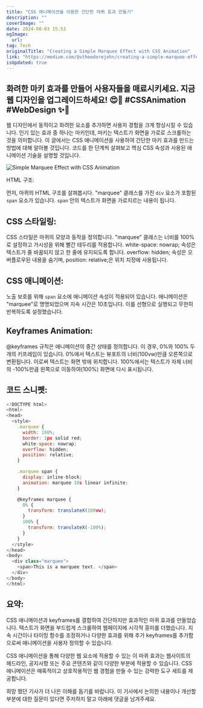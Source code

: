 ```yaml
---
title: "CSS 애니메이션을 이용한 간단한 마퀴 효과 만들기"
description: ""
coverImage: ""
date: 2024-08-03 15:53
ogImage: 
  url: 
tag: Tech
originalTitle: "Creating a Simple Marquee Effect with CSS Animation"
link: "https://medium.com/@stheodorejohn/creating-a-simple-marquee-effect-with-css-animation-bbd52bb0dbf8"
isUpdated: true
---
```






## 화려한 마키 효과를 만들어 사용자들을 매료시키세요. 지금 웹 디자인을 업그레이드하세요! 😍🌟 #CSSAnimation #WebDesign ✨🎉

웹 디자인에서 동적이고 화려한 요소를 추가하면 사용자 경험을 크게 향상시킬 수 있습니다. 인기 있는 효과 중 하나는 마키인데, 마키는 텍스트가 화면을 가로로 스크롤하는 것을 의미합니다. 이 글에서는 CSS 애니메이션을 사용하여 간단한 마키 효과를 만드는 방법에 대해 알아볼 것입니다. 코드를 한 단계씩 살펴보고 핵심 CSS 속성과 사용된 애니메이션 기술을 설명할 것입니다.

![Simple Marquee Effect with CSS Animation](/assets/img/CreatingaSimpleMarqueeEffectwithCSSAnimation_0.png)

HTML 구조:

<div class="content-ad"></div>

먼저, 마퀴의 HTML 구조를 살펴봅시다. "marquee" 클래스를 가진 `div` 요소가 포함된 `span` 요소가 있습니다. `span` 안의 텍스트가 화면을 가로지르는 내용이 됩니다.

## CSS 스타일링:

CSS 스타일은 마퀴의 모양과 동작을 정의합니다. "marquee" 클래스는 너비를 100%로 설정하고 가시성을 위해 빨간 테두리를 적용합니다. white-space: nowrap; 속성은 텍스트가 줄 바꿈되지 않고 한 줄에 유지되도록 합니다. overflow: hidden; 속성은 오버플로우된 내용을 숨기며, position: relative;은 위치 지정에 사용됩니다.

## CSS 애니메이션:

<div class="content-ad"></div>

노출 보호를 위해 `span` 요소에 애니메이션 속성이 적용되어 있습니다. 애니메이션은 "marquee"로 명명되었으며 지속 시간은 10초입니다. 이를 선형으로 실행되고 무한히 반복하도록 설정했습니다.

## Keyframes Animation:

@keyframes 규칙은 애니메이션의 중간 상태를 정의합니다. 이 경우, 0%와 100% 두 개의 키프레임이 있습니다. 0%에서 텍스트는 뷰포트의 너비(100vw)만큼 오른쪽으로 변환됩니다. 이로써 텍스트는 화면 밖에 위치합니다. 100%에서는 텍스트가 자체 너비의 -100%만큼 왼쪽으로 이동하여(100%) 화면에 다시 표시됩니다.

## 코드 스니펫:

<div class="content-ad"></div>

```js
<!DOCTYPE html>
<html>
<head>
  <style>
    .marquee {
      width: 100%;
      border: 1px solid red;
      white-space: nowrap;
      overflow: hidden;
      position: relative;
    }

    .marquee span {
      display: inline-block;
      animation: marquee 10s linear infinite;
    }

    @keyframes marquee {
      0% {
        transform: translateX(100vw);
      }
      100% {
        transform: translateX(-100%);
      }
    }
  </style>
</head>
<body>
  <div class="marquee">
    <span>This is a marquee text. </span>
  </div>
</body>
</html>
```

## 요약:

CSS 애니메이션과 keyframes를 결합하여 간단하지만 효과적인 마퀴 효과를 만들었습니다. 텍스트가 화면을 부드럽게 스크롤하여 웹페이지에 시각적 흥미를 더했습니다. 지속 시간이나 타이밍 함수를 조정하거나 다양한 효과를 위해 추가 keyframes를 추가함으로써 애니메이션을 사용자 정의할 수 있습니다.

CSS 애니메이션을 통해 다양한 웹 요소에 적용할 수 있는 이 마퀴 효과는 웹사이트의 헤드라인, 공지사항 또는 주요 콘텐츠와 같이 다양한 부분에 적용할 수 있습니다. CSS 애니메이션은 매혹적이고 상호작용적인 웹 경험을 만들 수 있는 강력한 도구 세트를 제공합니다.

<div class="content-ad"></div>

희망 했던 기사가 더 나은 이해를 돕기를 바랍니다. 이 기사에서 논의한 내용이나 개선할 부분에 대한 질문이 있다면 주저하지 말고 아래에 댓글을 남겨주세요.
